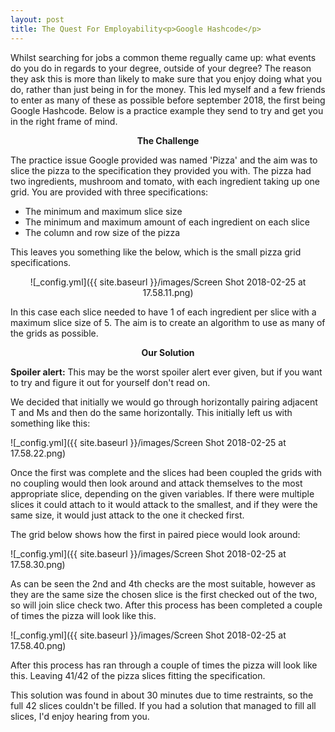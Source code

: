 ```yaml
---
layout: post
title: The Quest For Employability<p>Google Hashcode</p> 
---
```

Whilst searching for jobs a common theme regually came up: what events do you do in regards to your degree, outside of your degree? The reason they ask this is more than likely to make sure that you enjoy doing what you do, rather than just being in for the money. This led myself and a few friends to enter as many of these as possible before september 2018, the first being Google Hashcode. Below is a practice example they send to try and get you in the right frame of mind.

<center><b>The Challenge </b></center> 

The practice issue Google provided was named 'Pizza' and the aim was to slice the pizza to the specification they provided you with. The pizza had two ingredients, mushroom and tomato, with each ingredient taking up one grid. You are provided with three specifications: 

<ul style="list-style-type:disc">
  <li>The minimum and maximum slice size</li>
  <li>The minimum and maximum amount of each ingredient on each slice</li>
  <li>The column and row size of the pizza</li>
</ul> 

This leaves you something like the below, which is the small pizza grid specifications. 

<center> ![_config.yml]({{ site.baseurl }}/images/Screen Shot 2018-02-25 at 17.58.11.png) </center>

In this case each slice needed to have 1 of each ingredient per slice with a maximum slice size of 5. The aim is to create an algorithm to use as many of the grids as possible. 

<center><b>Our Solution</b></center> 

<b>Spoiler alert:</b> This may be the worst spoiler alert ever given, but if you want to try and figure it out for yourself don't read on. 

We decided that initially we would go through horizontally pairing adjacent T and Ms and then do the same horizontally. This initially left us with something like this:

![_config.yml]({{ site.baseurl }}/images/Screen Shot 2018-02-25 at 17.58.22.png)

Once the first was complete and the slices had been coupled the grids with no coupling would then look around and attack themselves to the most appropriate slice, depending on the given variables. If there were multiple slices it could attach to it would attack to the smallest, and if they were the same size, it would just attack to the one it checked first. 

The grid below shows how the first in paired piece would look around:

![_config.yml]({{ site.baseurl }}/images/Screen Shot 2018-02-25 at 17.58.30.png)

As can be seen the 2nd and 4th checks are the most suitable, however as they are the same size the chosen slice is the first checked out of the two, so will join slice check two. After this process has been completed a couple of times the pizza will look like this. 

![_config.yml]({{ site.baseurl }}/images/Screen Shot 2018-02-25 at 17.58.40.png)

After this process has ran through a couple of times the pizza will look like this. Leaving 41/42 of the pizza slices fitting the specification.

This solution was found in about 30 minutes due to time restraints, so the full 42 slices couldn't be filled. If you had a solution that managed to fill all slices, I'd enjoy hearing from you. 

